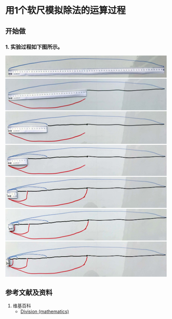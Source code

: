 ﻿# 用1个软尺模拟除法的运算过程

## 开始做

### 1. 实验过程如下图所示。

![](/images/数轴(一维坐标系)/除法和求余运算/用1个软尺模拟除法的运算过程/1a1.jpg)
![](/images/数轴(一维坐标系)/除法和求余运算/用1个软尺模拟除法的运算过程/1a2.jpg)
![](/images/数轴(一维坐标系)/除法和求余运算/用1个软尺模拟除法的运算过程/1a3.jpg)
![](/images/数轴(一维坐标系)/除法和求余运算/用1个软尺模拟除法的运算过程/1a4.jpg)
![](/images/数轴(一维坐标系)/除法和求余运算/用1个软尺模拟除法的运算过程/1a5.jpg)
![](/images/数轴(一维坐标系)/除法和求余运算/用1个软尺模拟除法的运算过程/1a6.jpg)
![](/images/数轴(一维坐标系)/除法和求余运算/用1个软尺模拟除法的运算过程/1a7.jpg)

## 参考文献及资料

1. 维基百科
	- [Division (mathematics)](https://en.wikipedia.org/wiki/Division_(mathematics)) 

